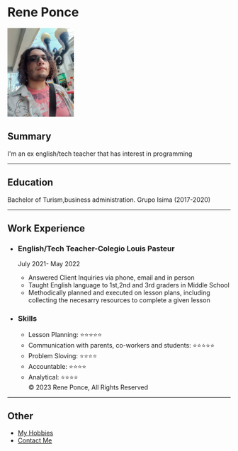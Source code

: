 <!DOCTYPE html>
<html lang="eng">
    
<head>
        <meta charset="UTF-8">
        <title>My Resume</title>
</head>
<h1>Rene Ponce</h1>
<img src="tulon.jpg" height="200" alt="a photo of myself">
<h2>Summary</h2>
<p>I'm an ex english/tech teacher that has interest in programming</p>

<hr />

<h2>Education</h2>
<p>Bachelor of Turism,business administration. Grupo Isima (2017-2020) </p>
<hr />
<h2>Work Experience</h2>
<ul>
 <h3><li>English/Tech Teacher-Colegio Louis Pasteur</li></h3>
 <p>July 2021- May 2022</p>
 <ul>
<li>Answered Client Inquiries via phone, email and in person</li>
<li>Taught English language to 1st,2nd and 3rd graders in Middle School</li>
<li>Methodically planned and executed on lesson plans, including collecting the necesarry resources to complete a given lesson </li>
 </ul>
 <h3><li>Skills</li></h3>
 <ul>
<li>Lesson Planning: ⭐️⭐️⭐️⭐️⭐️</li>
<li>Communication with parents, co-workers and students: ⭐️⭐️⭐️⭐️⭐️</li>
<li>Problem Sloving: ⭐️⭐️⭐️⭐️</li>
<li>Accountable: ⭐️⭐️⭐️⭐️</li> 
<li>Analytical: ⭐️⭐️⭐️⭐️</li>
<footer>© 2023 Rene Ponce, All Rights Reserved</footer>
</ul>
</ul>
<hr />
<h2>Other</h2>
<ul>
        <li><a href="">My Hobbies</a></li>
        <li><a href="">Contact Me</a></li>
</ul>
